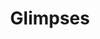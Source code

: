 ---
title: Glimpses
description_markdown: >-
  This is a new series of paintings which are small and irregular edges. They
  are left purposefully unframed, free and expansive but also appear to be a
  'glimpse' of something fleeting rather than fixed.
_gallery_date:
permalink: /paintings/glimpses
archive: false
main_image_path: /assets/images/3599a-screen-copy-1.jpg
thumb_crop:
images:
  - image_path: /assets/images/3603a-screen-copy.jpg
    image_title: No Idle Sitting
    image_description: 'Oil on wood panel, W18 H13, 2020'
  - image_path: /assets/images/3589a-screen-copy.jpg
    image_title: If I lived in a forest I would hang my dress from a tree
    image_description: |-
      Oil on wood panel
      Dimensions: W23 H20 D1.5 cms, 2020
  - image_path: /assets/images/3592-screen-copy.jpg
    image_title: Pair-a-dice
    image_description: |-
      Oil on wood panel, assenblage
      Dimensions: W17.5 H15 cms, 2020
  - image_path: /assets/images/3599a-screen-copy.jpg
    image_title: Backyard Bananas
    image_description: |-
      Oil on wood panel, assesmblage
      Dimensions:W16.5 H23.5 D1.5 cms, 2020
  - image_path: /assets/images/3579-screen-copy.jpg
    image_title: Conversation with peacocks
    image_description: |-
      Oil on wood panel
      Dimensions: H33 W21 D1.5 cms, 2020
  - image_path: /assets/images/3596a-screen-copy.jpg
    image_title: Birthday Suit
    image_description: |-
      Oil on wood panel, assemblage
      Dimensions: H21 W19 D2.5 cms, 2020
  - image_path: /assets/images/3581-screen-copy.jpg
    image_title: Gone South
    image_description: |-
      Oil on wood panel
      Dimensions: W18 H20 cms, 2020
  - image_path: /assets/images/3584a-screen-copy.jpg
    image_title: Tilt
    image_description: |-
      Oil on charred wood panel
      Dimensions: W14.5 X H34 cms, 2020
  - image_path: /assets/images/3616a-screen-copy.jpg
    image_title: Absent Beach
    image_description: |-
      Oil on wood panel
      Dimensions: W16 H11 D2 cms, 2020
  - image_path: /assets/images/3612-screen-copy.jpg
    image_title: Portrait of a strawberry
    image_description: |-
      Oil on wood panel
      Dimensions: H16.5 W11.5 D2 cms, 2020
  - image_path: /assets/images/3566a-screen-copy.jpg
    image_title: The Mirrorball Resort
    image_description: |-
      Oil on wood panel, found object, mirror ball tiles,
      Dimensions: H19 W21 D5 cms, 2020
  - image_path: /assets/images/3587-screen-copy.jpg
    image_title: The Idler
    image_description: |-
      Oil on wood panel, beadwork
      Dimensions: W32 H18 D1 cms, 2020
_options:
  image_path:
    width: 1200
    height: 1200
    resize_style: contain
    mime_type: image/jpeg
  main_image_path:
    width: 1200
    height: 800
    resize_style: contain
    mime_type: image/jpeg
_comments:
  title: Gallery title
  permalink: Be careful editing this
  main_image_path: Image used to represent your gallery
  images: Add and edit your gallery images here
  image_description: May only be used in the close up of an image
---
